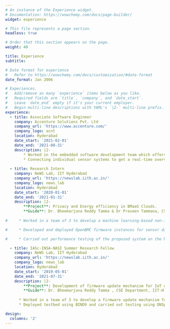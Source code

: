 ```yaml
---
# An instance of the Experience widget.
# Documentation: https://wowchemy.com/docs/page-builder/
widget: experience

# This file represents a page section.
headless: true

# Order that this section appears on the page.
weight: 40

title: Experience
subtitle:

# Date format for experience
#   Refer to https://wowchemy.com/docs/customization/#date-format
date_format: Jan 2006

# Experiences.
#   Add/remove as many `experience` items below as you like.
#   Required fields are `title`, `company`, and `date_start`.
#   Leave `date_end` empty if it's your current employer.
#   Begin multi-line descriptions with YAML's `|2-` multi-line prefix.
experience:
  - title: Associate Software Engineer 
    company: Accenture Solutions Pvt. Ltd
    company_url: 'https://www.accenture.com/'
    company_logo: acnt
    location: Hyderabad
    date_start: '2021-02-01'
    date_end: '2021-08-31'
    description: |2- 
        * Worked in the embedded software development team which offers Internet of Things for clients.
        * Connecting individual sensor systems to get a real-time overview of the manufacturing operations.
        
  - title: Research Intern 
    company: NeWS Lab, IIT Hyderabad
    company_url: 'https://newslab.iith.ac.in/'
    company_logo: news_lab
    location: Hyderabad
    date_start: '2020-01-01'
    date_end: '2021-01-31'
    description: |2-
        **Project**: Privacy and Energy efficiency in BMaaS Clouds.  
        **Guide**: Dr. Bheemarjuna Reddy Tamma & Dr Praveen Tammana, CSE Department, IIT-H
     
#     * Worked in a team of 3 to develop a machine learning-based non-invasive solution for utilization detection of bare metal servers in BMaaS cloud.

#     * Developed and deployed OpenBMC firmware instances for sensor data aggregation. Deployed customized firmware on Portwell Neptune Alpha Kit.

#     * Carried out performance testing of the proposed system on the MLperf Inference Benchmarks suite.

  - title: IASc-INSA-NASI Summer Research Fellow 
    company: NeWS Lab, IIT Hyderabad
    company_url: 'https://newslab.iith.ac.in/'
    company_logo: news_lab
    location: Hyderabad
    date_start: '2019-05-01'
    date_end: '2021-07-31'
    description: |2-
        **Project**: Development of firmware update mechanism for IoT devices using DNS and IPv6.
        **Guide**: Dr. Bheemarjuna Reddy Tamma , CSE Department, IIT-H
      
      * Worked in a team of 3 to develop a firmware update mechanism for resource-constrained IoT devices using OX RR type of the DNS on an IPv6-only Network.
      * Deployed testbed using BIND9 and carried out testing using DNSperf benchmarking tool on Timeout, NXDomain and NoNameServer exceptions.

design:
  columns: '2'
---
```

